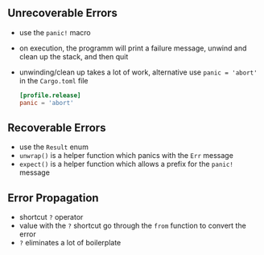 ## Unrecoverable Errors

- use the `panic!` macro
- on execution, the programm will print a failure message, unwind and clean up
  the stack, and then quit
- unwinding/clean up takes a lot of work, alternative use `panic = 'abort'` in
  the `Cargo.toml` file

  ```toml
  [profile.release]
  panic = 'abort'
  ```

## Recoverable Errors

- use the `Result` enum
- `unwrap()` is a helper function which panics with the `Err` message
- `expect()` is a helper function which allows a prefix for the `panic!` message

## Error Propagation

- shortcut `?` operator
- value with the `?` shortcut go through the `from` function to convert the
  error
- `?` eliminates a lot of boilerplate

